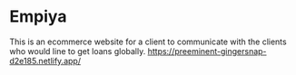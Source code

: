 # Empiya
This is an ecommerce website for a client to communicate with the clients who would line to get loans globally.
https://preeminent-gingersnap-d2e185.netlify.app/
